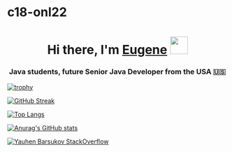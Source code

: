 # c18-onl22

<h1 align="center">Hi there, I'm <a href="https://github.com/barsukovmd" target="_top">Eugene</a>
<img src="file:///test.UserDao/yauhenbarsukov/Downloads/kuma.svg" height="40"/></h1>
<h3 align="center">Java students, future Senior Java Developer from the USA 🇺🇸</h3>

[![trophy](https://github-profile-trophy.vercel.app/?username=barsukovmd)](https://github.com/ryo-ma/github-profile-trophy)

[![GitHub Streak](https://github-readme-streak-stats.herokuapp.com/?user=barsukovmd)](https://git.io/streak-stats)

[![Top Langs](https://github-readme-stats.vercel.app/api/top-langs/?username=barsukovmd)](https://github.com/anuraghazra/github-readme-stats)

[![Anurag's GitHub stats](https://github-readme-stats.vercel.app/api?username=barsukovmd)](https://github.com/anuraghazra/github-readme-stats)

[![Yauhen Barsukov StackOverflow](https://github-readme-stackoverflow.vercel.app/?userID=20788591)](https://stackoverflow.com/users/20788591/barsukovmd) 
